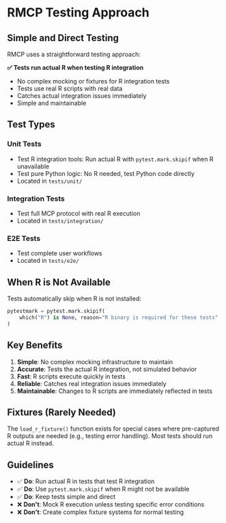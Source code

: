 # RMCP Testing Approach

## Simple and Direct Testing

RMCP uses a straightforward testing approach:

**✅ Tests run actual R when testing R integration**
- No complex mocking or fixtures for R integration tests
- Tests use real R scripts with real data
- Catches actual integration issues immediately
- Simple and maintainable

## Test Types

### Unit Tests
- Test R integration tools: Run actual R with `pytest.mark.skipif` when R unavailable
- Test pure Python logic: No R needed, test Python code directly
- Located in `tests/unit/`

### Integration Tests  
- Test full MCP protocol with real R execution
- Located in `tests/integration/`

### E2E Tests
- Test complete user workflows
- Located in `tests/e2e/`

## When R is Not Available

Tests automatically skip when R is not installed:
```python
pytestmark = pytest.mark.skipif(
    which("R") is None, reason="R binary is required for these tests"
)
```

## Key Benefits

1. **Simple**: No complex mocking infrastructure to maintain
2. **Accurate**: Tests the actual R integration, not simulated behavior  
3. **Fast**: R scripts execute quickly in tests
4. **Reliable**: Catches real integration issues immediately
5. **Maintainable**: Changes to R scripts are immediately reflected in tests

## Fixtures (Rarely Needed)

The `load_r_fixture()` function exists for special cases where pre-captured R outputs are needed (e.g., testing error handling). Most tests should run actual R instead.

## Guidelines

- ✅ **Do**: Run actual R in tests that test R integration
- ✅ **Do**: Use `pytest.mark.skipif` when R might not be available
- ✅ **Do**: Keep tests simple and direct
- ❌ **Don't**: Mock R execution unless testing specific error conditions
- ❌ **Don't**: Create complex fixture systems for normal testing